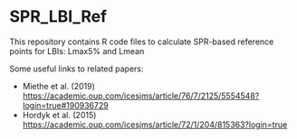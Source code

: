 # SPR_LBI_Ref
This repository contains R code files to calculate SPR-based reference points for LBIs: Lmax5% and Lmean



Some useful links to related papers:
* Miethe et al. (2019) https://academic.oup.com/icesjms/article/76/7/2125/5554548?login=true#190936729
* Hordyk et al. (2015) https://academic.oup.com/icesjms/article/72/1/204/815363?login=true
